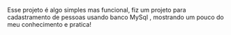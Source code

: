 Esse projeto é algo simples mas funcional, fiz um projeto para cadastramento de pessoas usando banco MySql , mostrando um pouco  do meu conhecimento e pratica!
